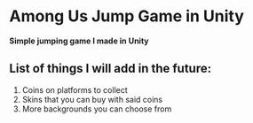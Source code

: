 # Among Us Jump Game in Unity
**Simple jumping game I made in Unity**
## List of things I will add in the future: 
1. Coins on platforms to collect
2. Skins that you can buy with said coins
3. More backgrounds you can choose from
